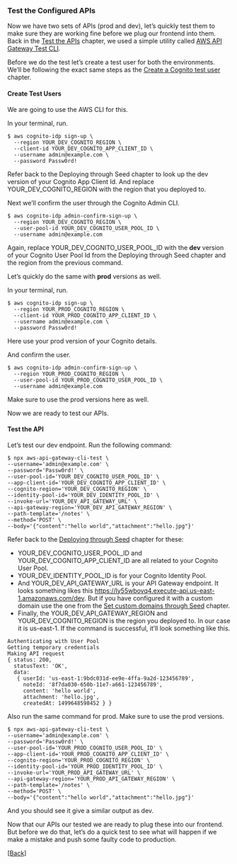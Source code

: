 ### **Test the Configured APIs**
Now we have two sets of APIs (prod and dev), let’s quickly test them to make sure they are working fine before we plug our frontend into them. Back in the [Test the APIs](../deploying-backend/test-the-apis.md) chapter, we used a simple utility called [AWS API Gateway Test CLI](https://github.com/eksant/serverless-react-aws/tree/1-alpha/serverless-nodejs-starter).

Before we do the test let’s create a test user for both the environments. We’ll be following the exact same steps as the [Create a Cognito test user](../setting-serverless/create-a-cognito-test-user.md) chapter.

#### Create Test Users
We are going to use the AWS CLI for this.

In your terminal, run.

```
$ aws cognito-idp sign-up \
  --region YOUR_DEV_COGNITO_REGION \
  --client-id YOUR_DEV_COGNITO_APP_CLIENT_ID \
  --username admin@example.com \
  --password Passw0rd!
```

Refer back to the Deploying through Seed chapter to look up the dev version of your Cognito App Client Id. And replace YOUR_DEV_COGNITO_REGION with the region that you deployed to.

Next we’ll confirm the user through the Cognito Admin CLI.

```
$ aws cognito-idp admin-confirm-sign-up \
  --region YOUR_DEV_COGNITO_REGION \
  --user-pool-id YOUR_DEV_COGNITO_USER_POOL_ID \
  --username admin@example.com
```

Again, replace YOUR_DEV_COGNITO_USER_POOL_ID with the **dev** version of your Cognito User Pool Id from the Deploying through Seed chapter and the region from the previous command.

Let’s quickly do the same with **prod** versions as well.

In your terminal, run.

```
$ aws cognito-idp sign-up \
  --region YOUR_PROD_COGNITO_REGION \
  --client-id YOUR_PROD_COGNITO_APP_CLIENT_ID \
  --username admin@example.com \
  --password Passw0rd!
```

Here use your prod version of your Cognito details.

And confirm the user.

```
$ aws cognito-idp admin-confirm-sign-up \
  --region YOUR_PROD_COGNITO_REGION \
  --user-pool-id YOUR_PROD_COGNITO_USER_POOL_ID \
  --username admin@example.com
```

Make sure to use the prod versions here as well.

Now we are ready to test our APIs.

#### Test the API
Let’s test our dev endpoint. Run the following command:

```
$ npx aws-api-gateway-cli-test \
--username='admin@example.com' \
--password='Passw0rd!' \
--user-pool-id='YOUR_DEV_COGNITO_USER_POOL_ID' \
--app-client-id='YOUR_DEV_COGNITO_APP_CLIENT_ID' \
--cognito-region='YOUR_DEV_COGNITO_REGION' \
--identity-pool-id='YOUR_DEV_IDENTITY_POOL_ID' \
--invoke-url='YOUR_DEV_API_GATEWAY_URL' \
--api-gateway-region='YOUR_DEV_API_GATEWAY_REGION' \
--path-template='/notes' \
--method='POST' \
--body='{"content":"hello world","attachment":"hello.jpg"}'
```

Refer back to the [Deploying through Seed](../automating-serverless-deployments/deploying-through-seed.md) chapter for these:

* YOUR_DEV_COGNITO_USER_POOL_ID and YOUR_DEV_COGNITO_APP_CLIENT_ID are all related to your Cognito User Pool.
* YOUR_DEV_IDENTITY_POOL_ID is for your Cognito Identity Pool.
* And YOUR_DEV_API_GATEWAY_URL is your API Gateway endpoint. It looks something likes this https://ly55wbovq4.execute-api.us-east-1.amazonaws.com/dev. But if you have configured it with a custom domain use the one from the [Set custom domains through Seed](../automating-serverless-deployments/set-custom-domains-through-seed.md) chapter.
* Finally, the YOUR_DEV_API_GATEWAY_REGION and YOUR_DEV_COGNITO_REGION is the region you deployed to. In our case it is us-east-1.
If the command is successful, it’ll look something like this.

```
Authenticating with User Pool
Getting temporary credentials
Making API request
{ status: 200,
  statusText: 'OK',
  data: 
   { userId: 'us-east-1:9bdc031d-ee9e-4ffa-9a2d-123456789',
     noteId: '8f7da030-650b-11e7-a661-123456789',
     content: 'hello world',
     attachment: 'hello.jpg',
     createdAt: 1499648598452 } }
```

Also run the same command for prod. Make sure to use the prod versions.

```
$ npx aws-api-gateway-cli-test \
--username='admin@example.com' \
--password='Passw0rd!' \
--user-pool-id='YOUR_PROD_COGNITO_USER_POOL_ID' \
--app-client-id='YOUR_PROD_COGNITO_APP_CLIENT_ID' \
--cognito-region='YOUR_PROD_COGNITO_REGION' \
--identity-pool-id='YOUR_PROD_IDENTITY_POOL_ID' \
--invoke-url='YOUR_PROD_API_GATEWAY_URL' \
--api-gateway-region='YOUR_PROD_API_GATEWAY_REGION' \
--path-template='/notes' \
--method='POST' \
--body='{"content":"hello world","attachment":"hello.jpg"}'
```

And you should see it give a similar output as dev.

Now that our APIs our tested we are ready to plug these into our frontend. But before we do that, let’s do a quick test to see what will happen if we make a mistake and push some faulty code to production.


[[Back]](https://github.com/eksant/serverless-react-aws)
